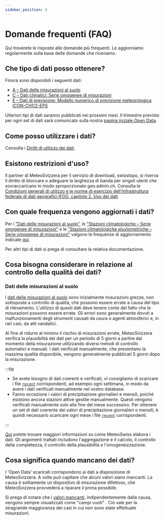 ```yaml
---
sidebar_position: 4
---
```


# Domande frequenti (FAQ)
Qui troverete le risposte alle domande più frequenti. Le aggiorniamo regolarmente sulla base delle domande che riceviamo.


## Che tipo di dati posso ottenere?
Finora sono disponibili i seguenti dati:
- [A – Dati delle misurazioni al suolo](/a-data-groundbased)
- [C – Dati climatici: Serie omogenee di misurazioni](/c-climate-data)
- [E – Dati di previsione: Modello numerico di previsione meteorologica ICON-CH1/2-EPS](/e-forecast-data/e2-e3-numerical-weather-forecasting-model)

Ulteriori tipi di dati saranno pubblicati nei prossimi mesi. Il trimestre previsto per ogni set di dati sarà comunicato sulla nostra [pagina iniziale Open Data](https://www.meteosvizzera.admin.ch/servizi-e-pubblicazioni/prestazioni/open-data.html).

<!--  [B - Dati di misura dell'atmosfera](/b-data-atmosphere)  -->
<!--  [D - Dati radar](/d-data-radar)  -->


## Come posso utilizzare i dati?
Consulta i [Diritti di utilizzo dei dati](/general/terms-of-use#2-diritti-di-utilizzo-dei-dati).


## Esistono restrizioni d'uso?
Il partner di MeteoSvizzera per il servizio di download, swisstopo, si riserva il diritto di bloccare o adeguare la larghezza di banda per singoli utenti che sovraccaricano in modo sproporzionato geo.admin.ch. Consulta le [Condizioni generali di utilizzo e le norme di esercizio dell'Infrastruttura federale di dati geografici IFDG, capitolo 2. Uso dei dati](https://www.geo.admin.ch/de/allgemeine-nutzungsbedingungen-bgdi#2.-Datennutzung).


## Con quale frequenza vengono aggiornati i dati?
Per i ["Dati delle misurazioni al suolo"](/a-data-groundbased), le ["Stazioni climatologiche – Serie omogenee di misurazioni"](/c-climate-data/c1-climate-stations_homogeneous) e le ["Stazioni climatologiche pluviometriche – Serie omogenee di misurazioni"](/c-climate-data/c2-climate-percipitation-stations_homogeneous) valgono le frequenze di aggiornamento indicate [qui](/general/download#update-frequency).

Per altri tipi di dati si prega di consultare la relativa documentazione.


## Cosa bisogna considerare in relazione al controllo della qualità dei dati?  <!-- Non modificare questo titolo! -->

### Dati delle misurazioni al suolo
I [dati delle misurazioni al suolo](/a-data-groundbased) sono inizialmente misurazioni grezze, non sottoposte a controllo di qualità, che possono essere errate a causa del tipo di rilevamento. L'utilizzo di questi dati deve tenere conto del fatto che le misurazioni possono essere errate. Gli errori sono generalmente dovuti a malfunzionamenti degli strumenti causati da usura o agenti atmosferici e, in rari casi, da atti vandalici.

Al fine di ridurre al minimo il rischio di misurazioni errate, MeteoSvizzera verifica la plausibilità dei dati per un periodo di 5 giorni a partire dal momento della misurazione utilizzando diversi metodi di controllo automatici e manuali. I dati verificati manualmente, che presentano la massima qualità disponibile, vengono generalmente pubblicati 5 giorni dopo la misurazione.

:::tip

- Se avete bisogno di dati coerenti e verificati, vi consigliamo di scaricare i file [`recent`](/general/download#update-frequency) corrispondenti, ad esempio ogni settimana, in modo da avere i dati verificati manualmente nel vostro database.
- Fanno eccezione i valori di precipitazione giornalieri e mensili, poiché esistono ancora stazioni attive gestite manualmente. Questi vengono verificati manualmente solo alla fine del mese successivo. Per ottenere un set di dati coerente dei valori di precipitazione giornalieri o mensili, è quindi necessario scaricare ogni mese i file [`recent`](/general/download#update-frequency) corrispondenti.

:::

[Qui](https://www.meteosvizzera.admin.ch/tempo/i-sistemi-di-rilevamento/gestione-dei-dati/elaborazione-dei-dati.html) potete trovare maggiori informazioni su come MeteoSwiss elabora i dati. Gli argomenti trattati includono l'aggregazione e il calcolo, il controllo della completezza, il controllo della plausibilità e l'omogeneizzazione.

<!--  
### Prodotti radar - Precipitazioni
I [Prodotti radar - Precipitazioni](/d-radar-data/d1-precipitation-radar-products) ('CombiPrecip') si basano su dati delle misurazioni al suolo automatici rilevati ogni 10 minuti e dati radar. 

Poiché alcuni dati di 10 minuti possono essere ritardati o errati o possono verificarsi problemi con il radar, essi vengono rielaborati automaticamente 8 giorni dopo, tenendo conto di tutte le misurazioni automatiche delle precipitazioni di 10 minuti disponibili e verificate. I dati pubblicati vengono sovrascritti automaticamente ogni 8 giorni.

:::tip

Per ottenere dati della migliore qualità, si consiglia quindi di utilizzare solo i dati rielaborati che risalgono a più di 8 giorni fa o, se i dati attuali sono stati utilizzati per una valutazione rapida, di scaricare i dati rielaborati in un secondo momento.

:::

### Dati climatici spaziali
I dati climatici spaziali giornalieri [`RprelimD`, `TabsD`, `TmaxD`, `TminD` e `SrelD`](/c-climate-data/c3-ground-based-climate-data) vengono calcolati quotidianamente sulla base dei dati giornalieri disponibili.

Come indicato nella sezione [misurazioni a terra](/general/faq#dati-delle-misurazioni-al-suolo) sopra, i dati vengono verificati solo in un secondo momento, rendendo necessario un ricalcolo dei prodotti. Anche i valori giornalieri delle precipitazioni verificati manualmente vengono inseriti in `RprelimD` alla fine del mese, da cui si ottiene il prodotto `RhiresD`.

Pertanto, i prodotti `TabsD`, `TmaxD`, `TminD`, `SrelD` e `RhiresD` vengono ricalcolati verso la fine di ogni mese successivo (intorno al giorno 25) per il mese precedente, al fine di garantire la migliore qualità possibile dei dati.
-->

## Cosa significa quando mancano dei dati?
I 'Open Data' scaricati corrispondono ai dati a disposizione di MeteoSvizzera. A volte può capitare che alcuni valori siano mancanti. La causa è solitamente un dispositivo di misurazione difettoso, che MeteoSvizzera provvederà a riparare il prima possibile.

Si prega di notare che i [valori mancanti](/general/download#missing-values), indipendentemente dalla causa, vengono sempre visualizzati come "campi vuoti" . Ciò vale per la stragrande maggioranza dei casi in cui non sono state effettuate misurazioni.
